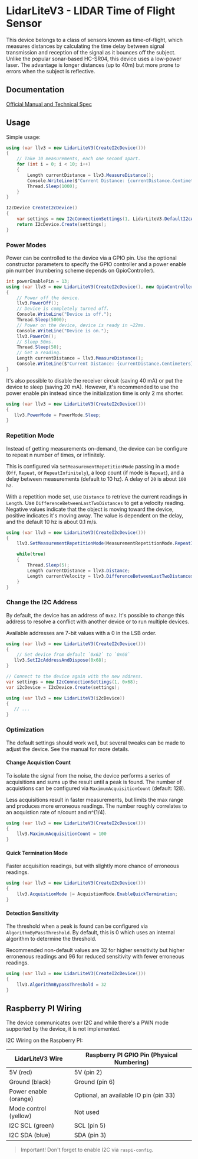 # LidarLiteV3 - LIDAR Time of Flight Sensor

This device belongs to a class of sensors known as time-of-flight, which measures distances by 
calculating the time delay between signal transmission and reception of the signal as it bounces 
off the subject. Unlike the popular sonar-based HC-SR04, this device uses a low-power laser. The 
advantage is longer distances (up to 40m) but more prone to errors when the subject is reflective. 

## Documentation

[Official Manual and Technical Spec](http://static.garmin.com/pumac/LIDAR_Lite_v3_Operation_Manual_and_Technical_Specifications.pdf)

## Usage

Simple usage:

```csharp
using (var llv3 = new LidarLiteV3(CreateI2cDevice()))
{
    // Take 10 measurements, each one second apart.
    for (int i = 0; i < 10; i++)
    {
        Length currentDistance = llv3.MeasureDistance();
        Console.WriteLine($"Current Distance: {currentDistance.Centimeters} cm");
        Thread.Sleep(1000);
    }
}

I2cDevice CreateI2cDevice()
{
    var settings = new I2cConnectionSettings(1, LidarLiteV3.DefaultI2cAddress);
    return I2cDevice.Create(settings);
}

```

### Power Modes

Power can be controlled to the device via a GPIO pin. Use the optional constructor parameters to 
specify the GPIO controller and a power enable pin number (numbering scheme depends on GpioController).

```csharp
int powerEnablePin = 13;
using (var llv3 = new LidarLiteV3(CreateI2cDevice(), new GpioController(), powerEnablePin))
{
    // Power off the device.
    llv3.PowerOff();
    // Device is completely turned off.
    Console.WriteLine("Device is off.");
    Thread.Sleep(5000);
    // Power on the device, device is ready in ~22ms.
    Console.WriteLine("Device is on.");
    llv3.PowerOn();
    // Sleep 50ms.
    Thread.Sleep(50);
    // Get a reading.
    Length currentDistance = llv3.MeasureDistance();
    Console.WriteLine($"Current Distance: {currentDistance.Centimeters} cm");
}
```

It's also possible to disable the receiver circuit (saving 40 mA) or put the device to sleep 
(saving 20 mA).  However, it's recommended to use the power enable pin instead
since the initialization time is only 2 ms shorter.

```csharp
using (var llv3 = new LidarLiteV3(CreateI2cDevice()))
{
   llv3.PowerMode = PowerMode.Sleep;
}
```

### Repetition Mode

Instead of getting measurements on-demand, the device can be configure to repeat n number of 
times, or infinitely.

This is configured via `SetMeasurementRepetitionMode` passing in a mode (`Off`, `Repeat`, or 
`RepeatInfinitely`), a loop count (if mode is `Repeat`), and a delay between measurements (default to 
10 hz). A delay of `20` is about `100 hz`.

With a repetition mode set, use `Distance` to retrieve the current readings in `Length`.
Use `DifferenceBetweenLastTwoDistances` to get a velocity reading.  Negative values
indicate that the object is moving toward the device, positive indicates it's moving away.  The value 
is dependent on the delay, and the default 10 hz is about 0.1 m/s.

```csharp
using (var llv3 = new LidarLiteV3(CreateI2cDevice()))
{
    llv3.SetMeasurementRepetitionMode(MeasurementRepetitionMode.RepeatIndefinitely);

    while(true)
    {
        Thread.Sleep(5);
        Length currentDistance = llv3.Distance;
        Length currentVelocity = llv3.DifferenceBetweenLastTwoDistances;
    }
}
```

### Change the I2C Address

By default, the device has an address of `0x62`.  It's possible to change this address to 
resolve a conflict with another device or to run multiple devices.

Available addresses are 7-bit values with a 0 in the LSB order.

```csharp
using (var llv3 = new LidarLiteV3(CreateI2cDevice()))
{
    // Set device from default `0x62` to `0x68`
   llv3.SetI2cAddressAndDispose(0x68);
}

// Connect to the device again with the new address.
var settings = new I2cConnectionSettings(1, 0x68);
var i2cDevice = I2cDevice.Create(settings);

using (var llv3 = new LidarLiteV3(i2cDevice))
{
   // ...
}

```

### Optimization

The default settings should work well, but several tweaks can be made to adjust the device.
See the manual for more details.

#### Change Acquistion Count

To isolate the signal from the noise, the device performs a series of acquisitions and sums up the 
result until a peak is found.  The number of acquistions can be configured via 
`MaximumAcquisitionCount` (default: 128).

Less acquisitions result in faster measurements, but limits the max range and produces more 
erroneous readings. The number roughly correlates to an acquistion rate of n/count and n^(1/4).  

```csharp
using (var llv3 = new LidarLiteV3(CreateI2cDevice()))
{
    llv3.MaximumAcquisitionCount = 100
}
```

#### Quick Termination Mode

Faster acquisition readings, but with slightly more chance of erroneous readings.

```csharp
using (var llv3 = new LidarLiteV3(CreateI2cDevice()))
{
    llv3.AcquistionMode |= AcquistionMode.EnableQuickTermination;
}
```

#### Detection Sensitivity

The threshold when a peak is found can be configured via `AlgorithmByPassThreshold`.  By default, 
this is 0 which uses an internal algorithm to determine the threshold.

Recommended non-default values are 32 for higher sensitivity but higher erronenous readings
and 96 for reduced sensitivity with fewer erroneous readings.

```csharp
using (var llv3 = new LidarLiteV3(CreateI2cDevice()))
{
    llv3.AlgorithmBypassThreshold = 32
}
```

## Raspberry PI Wiring

The device communicates over I2C and while there's a PWN mode supported by the device, it is not 
implemented.

I2C Wiring on the Raspberry PI:

| LidarLiteV3 Wire      | Raspberry PI GPIO Pin (Physical Numbering) |
|-----------------------|--------------------------------------------|
| 5V (red)              | 5V (pin 2)                                 |
| Ground (black)        | Ground (pin 6)                             |
| Power enable (orange) | Optional, an available IO pin (pin 33)     |
| Mode control (yellow) | Not used                                   |
| I2C SCL (green)       | SCL (pin 5)                                |
| I2C SDA (blue)        | SDA (pin 3)                                |

> Important! Don't forget to enable I2C via `raspi-config`.
